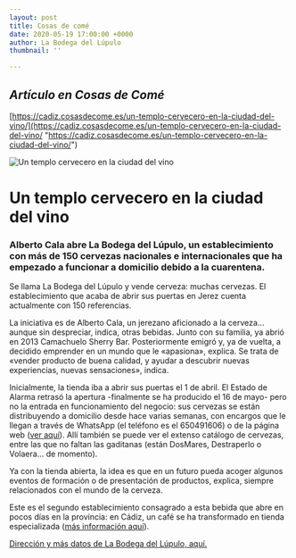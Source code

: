 ```yaml
---
layout: post
title: Cosas de comé
date: 2020-05-19 17:00:00 +0000
author: La Bodega del Lúpulo
thumbnail: ''

---
```

## **_Artículo en Cosas de Comé_**

[https://cadiz.cosasdecome.es/un-templo-cervecero-en-la-ciudad-del-vino/](https://cadiz.cosasdecome.es/un-templo-cervecero-en-la-ciudad-del-vino/ "https://cadiz.cosasdecome.es/un-templo-cervecero-en-la-ciudad-del-vino/")

![Un templo cervecero en la ciudad del vino](https://cadiz.cosasdecome.es/wp-content/uploads/2016/09/bodega-lupulo-847.jpg)

# Un templo cervecero en la ciudad del vino

### Alberto Cala abre La Bodega del Lúpulo, un establecimiento con más de 150 cervezas nacionales e internacionales que ha empezado a funcionar a domicilio debido a la cuarentena.

Se llama La Bodega del Lúpulo y vende cerveza: muchas cervezas. El establecimiento que acaba de abrir sus puertas en Jerez cuenta actualmente con 150 referencias.

La iniciativa es de Alberto Cala, un jerezano aficionado a la cerveza… aunque sin despreciar, indica, otras bebidas. Junto con su familia, ya abrió en 2013 Camachuelo Sherry Bar. Posteriormente emigró y, ya de vuelta, a decidido emprender en un mundo que le «apasiona», explica. Se trata de «vender producto de buena calidad, y ayudar a descubrir nuevas experiencias, nuevas sensaciones», indica.

Inicialmente, la tienda iba a abrir sus puertas el 1 de abril. El Estado de Alarma retrasó la apertura -finalmente se ha producido el 16 de mayo- pero no la entrada en funcionamiento del negocio: sus cervezas se están distribuyendo a domicilio desde hace varias semanas, con encargos que le llegan a través de WhatsApp (el teléfono es el 650491606) o de la página web ([ver aquí](https://labodegadellupulo.com/tienda/)). Allí también se puede ver el extenso catálogo de cervezas, entre las que no faltan las gaditanas (están DosMares, Destraperlo o Volaera… de momento).

Ya con la tienda abierta, la idea es que en un futuro pueda acoger algunos eventos de formación o de presentación de productos, explica, siempre relacionados con el mundo de la cerveza.

Este es el segundo establecimiento consagrado a esta bebida que abre en pocos días en la provincia: en Cádiz, un café se ha transformado en tienda especializada ([más información aquí](https://cadiz.cosasdecome.es/una-distopia-cervecera/)).

[Dirección y más datos de La Bodega del Lúpulo, aquí.](https://cadiz.cosasdecome.es/establecimiento/la-bodega-del-lupulo/)